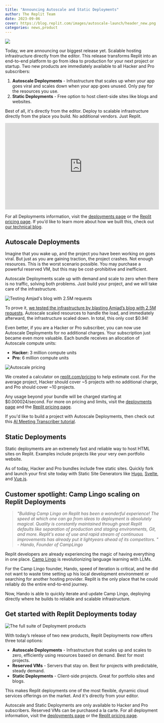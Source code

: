```yaml
---
title: "Announcing Autoscale and Static Deployments"
author: The Replit Team
date: 2023-09-06
cover: https://blog.replit.com/images/autoscale-launch/header_new.png
categories: news,product
---
```


![](/images/autoscale-launch/header_new.png)

Today, we are announcing our biggest release yet. Scalable hosting infrastructure directly from the editor. This release transforms Replit into an end-to-end platform to go from idea to production for your next project or startup. Two new products are immediately available to all Hacker and Pro subscribers:
1. **Autoscale Deployments** - Infrastructure that scales up when your app goes viral and scales down when your app goes unused. Only pay for the resources you use.
2. **Static Deployments** - Free option to host client-side sites like blogs and websites. 

Best of all, it's directly from the editor. Deploy to scalable infrastructure directly from the place you build. No additional vendors. Just Replit.

<style>
  .video-container {
  position: relative;
  padding-bottom: 56.25%;
}

.video-container iframe {
  position: absolute;
  top: 0;
  left: 0;
  width: 100%;
  height: 100%;
}
</style>
<div class="video-container"><iframe src="https://www.youtube.com/embed/A5_qYYKEVEg?si=Ez8oXfqXgW76fLYa" title="YouTube video player" frameborder="0" allow="accelerometer; autoplay; clipboard-write; encrypted-media; gyroscope; picture-in-picture" allowfullscreen></iframe></div>

For all Deployments information, visit the [deployments page](https://replit.com/deployments) or the [Replit pricing page](https://replit.com/pricing). If you’d like to learn more about how we built this, check out [our technical blog](http://blog.replit.com/deployments-image-streaming). 

## Autoscale Deployments

Imagine that you wake up, and the project you have been working on goes viral. But just as you are gaining traction, the project crashes. Not enough resources. This is the worst scenario possible. You may purchase a powerful reserved VM, but this may be cost-prohibitive and inefficient.

Autoscale Deployments scale up with demand and scale to zero when there is no traffic, solving both problems. Just build your project, and we will take care of the infrastructure.

![Testing Amjad's blog with 2.5M requests](/images/autoscale-launch/amjad-tweet.png)

To prove it, [we tested the infrastructure by blasting Amjad’s blog with 2.5M requests](https://twitter.com/amasad/status/1695951224997384599?s=20). Autoscale scaled resources to handle the load, and immediately afterward, the infrastructure scaled down. In total, this only cost $0.94!

Even better, if you are a Hacker or Pro subscriber, you can now use Autoscale Deployments for no additional charges. Your subscription just became even more valuable. Each bundle receives an allocation of Autoscale compute units:
* **Hacker:** 3 million compute units
* **Pro:** 6 million compute units

![Autoscale pricing](/images/autoscale-launch/autoscale-pricing.gif)

We created a calculator on [replit.com/pricing](http://replit.com/pricing) to help estimate cost. For the average project, Hacker should cover ~5 projects with no additional charge, and Pro should cover ~10 projects. 

Any usage beyond your bundle will be charged starting at $0.000024/second. For more on pricing and limits, visit the [deployments page](https://replit.com/site/deployments) and the [Replit pricing page](https://replit.com/pricing).

If you'd like to build a project with Autoscale Deployments, then check out this [AI Meeting Transcriber tutorial](https://replit.com/@DavidAtReplit/Meeting-Transcriber?v=1).

## Static Deployments

Static deployments are an extremely fast and reliable way to host HTML sites on Replit. Examples include projects like your very own portfolio website.

As of today, Hacker and Pro bundles include free static sites. Quickly fork and launch your first site today with Static Site Generators like [Hugo](https://replit.com/@replit/Hugo?v=1#README.md), [Svelte](https://replit.com/@replit/Svelte?v=1#README.md), and [Vue.js](https://replit.com/@replit/VueJS?v=1#README.md). 

## Customer spotlight: Camp Lingo scaling on Replit Deployments

> _"Building Camp Lingo on Replit has been a wonderful experience! The speed at which one can go from ideas to deployment is absolutely magical. Quality is constantly maintained through great Replit defaults like separation of production and staging environments, Git, and more. Replit's ease of use and rapid stream of continuous improvements has already put it lightyears ahead of its competitors. " - Hando, Founder of CampLingo_


Replit developers are already experiencing the magic of having everything in one place. [Camp Lingo](https://camplingo.com/) is revolutionizing language learning with LLMs. 

For the Camp Lingo founder, Hando, speed of iteration is critical, and he did not want to waste time setting up his local development environment or searching for another hosting provider. Replit is the only place that he could reliably do the entire end-to-end journey. 

Now, Hando is able to quickly iterate and update Camp Lingo, deploying directly where he builds to reliable and scalable infrastructure.

## Get started with Replit Deployments today

![The full suite of Deployment products](/images/autoscale-launch/deployment-skus.png)

With today’s release of two new products, Replit Deployments now offers three total options:
* **Autoscale Deployments** - Infrastructure that scales up and scales to zero, efficiently using resources based on demand. Best for most projects.
* **Reserved VMs** - Servers that stay on. Best for projects with predictable, steady demand.
* **Static Deployments** - Client-side projects. Great for portfolio sites and blogs.

This makes Replit deployments one of the most flexible, dynamic cloud services offerings on the market. And it's directly from your editor.

Autoscale and Static Deployments are only available to Hacker and Pro subscribers. Reserved VMs can be purchased a la carte. For all deployment information, visit the [deployments page](https://replit.com/deployments) or the [Replit pricing page](https://replit.com/pricing).